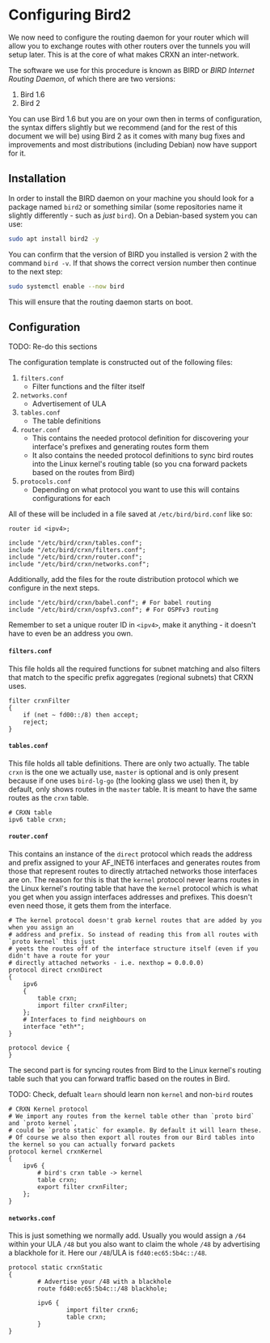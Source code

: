 Configuring Bird2
=================

We now need to configure the routing daemon for your router which will allow you to
exchange routes with other routers over the tunnels you will setup later. This is at
the core of what makes CRXN an inter-network. 

The software we use for this procedure is known as BIRD or _BIRD Internet Routing Daemon_,
of which there are two versions:

1. Bird 1.6
2. Bird 2

You can use Bird 1.6 but you are on your own then in terms of configuration, the syntax
differs slightly but we recommend (and for the rest of this document we will be) using
Bird 2 as it comes with many bug fixes and improvements and most distributions (including Debian)
now have support for it.

## Installation

In order to install the BIRD daemon on your machine you should look for a package named `bird2` or something
similar (some repositories name it slightly differently - such as _just_ `bird`). On a Debian-based system you
can use:

```bash
sudo apt install bird2 -y
```

You can confirm that the version of BIRD you installed is version 2 with the command `bird -v`. If that shows the correct version number then continue to the next step:

```bash
sudo systemctl enable --now bird
```

This will ensure that the routing daemon starts on boot.

## Configuration

TODO: Re-do this sections

The configuration template is constructed out of the following files:

1. `filters.conf`
	* Filter functions and the filter itself
2. `networks.conf`
	* Advertisement of ULA
3. `tables.conf`
	* The table definitions
4. `router.conf`
	* This contains the needed protocol definition for discovering
	your interface's prefixes and generating routes form them
	* It also contains the needed protocol definitions to sync bird
	routes into the Linux kernel's routing table (so you cna forward
	packets based on the routes from Bird)
5. `protocols.conf`
	* Depending on what protocol you want to use this will contains
	configurations for each

All of these will be included in a file saved at `/etc/bird/bird.conf` like so:

```
router id <ipv4>;

include "/etc/bird/crxn/tables.conf";
include "/etc/bird/crxn/filters.conf";
include "/etc/bird/crxn/router.conf";
include "/etc/bird/crxn/networks.conf";
```

Additionally, add the files for the route distribution protocol which we configure in the next steps.
```
include "/etc/bird/crxn/babel.conf"; # For babel routing
include "/etc/bird/crxn/ospfv3.conf"; # For OSPFv3 routing
```

Remember to set a unique router ID in `<ipv4>`, make it anything - it doesn't have to even be an address you own.

#### `filters.conf`

This file holds all the required functions for subnet matching and also
filters that match to the specific prefix aggregates (regional subnets)
that CRXN uses.

```
filter crxnFilter
{
    if (net ~ fd00::/8) then accept;
    reject;
}
```

#### `tables.conf`

This file holds all table definitions. There are only two actually.
The table `crxn` is the one we actually use, `master` is optional
and is only present because if one uses `bird-lg-go` (the looking glass
we use) then it, by default, only shows routes in the `master` table.
It is meant to have the same routes as the `crxn` table.

```
# CRXN table
ipv6 table crxn;
```

#### `router.conf`

This contains an instance of the `direct` protocol which reads the address
and prefix assigned to your AF_INET6 interfaces and generates routes from
those that represent routes to directly atrtached networks those interfaces
are on. The reason for this is that the `kernel` protocol never learns routes
in the Linux kernel's routing table that have the `kernel` protocol which
is what you get when you assign interfaces addresses and prefixes. This
doesn't even need those, it gets them from the interface.

```
# The kernel protocol doesn't grab kernel routes that are added by you when you assign an
# address and prefix. So instead of reading this from all routes with `proto kernel` this just
# yeets the routes off of the interface structure itself (even if you didn't have a route for your
# directly attached networks - i.e. nexthop = 0.0.0.0)
protocol direct crxnDirect
{
    ipv6
    {
        table crxn;
        import filter crxnFilter;
    };
    # Interfaces to find neighbours on
    interface "eth*";
}

protocol device {
}
```

The second part is for syncing routes from Bird to the Linux kernel's routing
table such that you can forward traffic based on the routes in Bird.

TODO: Check, defualt `learn` should learn non `kernel` and non-`bird` routes

```
# CRXN Kernel protocol
# We import any routes from the kernel table other than `proto bird` and `proto kernel`,
# could be `proto static` for example. By default it will learn these.
# Of course we also then export all routes from our Bird tables into the kernel so you can actually forward packets
protocol kernel crxnKernel
{
    ipv6 {
        # bird's crxn table -> kernel
        table crxn;
        export filter crxnFilter;
    };
}
```

#### `networks.conf`

This is just something we normally add. Usually you would assign a `/64` within your ULA `/48` but you also want to claim the whole `/48` by advertising a blackhole for it. Here our `/48`/ULA is `fd40:ec65:5b4c::/48`.

```
protocol static crxnStatic
{
        # Advertise your /48 with a blackhole
        route fd40:ec65:5b4c::/48 blackhole;

        ipv6 {
                import filter crxn6;
                table crxn;
        }
}
```
